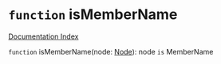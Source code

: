 # `function` isMemberName

[Documentation Index](../README.md)

`function` isMemberName(node: [Node](../interface.Node/README.md)): node `is` MemberName